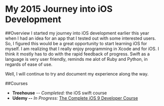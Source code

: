 # My 2015 Journey into iOS Development

##Overview
I started my journey into iOS development earlier this year when I had an idea for an app that I tested out with some interested users. So, I figured this would be a great opportunity to start learning iOS for myself. I am realizing that I really enjoy programming in Xcode and for iOS. I think it mostly has to do with the rapid feedback of progress. Swift as a language is very user friendly, reminds me alot of Ruby and Python, in regards of ease of use. 

Well, I will continue to try and document my experience along the way.

##Courses
* **Treehouse** -- _Completed:_ the iOS swift course
* **Udemy --** _In Progress:_ [The Complete iOS 9 Developer Course](https://www.udemy.com/the-complete-ios-9-developer-course/)
